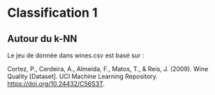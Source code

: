 # Classification 1

## Autour du k-NN

Le jeu de donnée dans wines.csv est basé sur :

Cortez, P., Cerdeira, A., Almeida, F., Matos, T., & Reis, J. (2009). Wine Quality [Dataset]. UCI Machine Learning Repository. https://doi.org/10.24432/C56S3T.